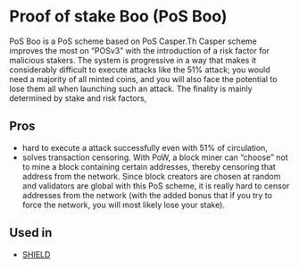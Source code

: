 # Proof of stake Boo \(PoS Boo\)

PoS Boo is a PoS scheme based on PoS Casper.Th Casper scheme improves the most on “POSv3” with the introduction of a risk factor for malicious stakers. The system is progressive in a way that makes it considerably difficult to execute attacks like the 51% attack; you would need a majority of all minted coins, and you will also face the potential to lose them all when launching such an attack. The finality is mainly determined by stake and risk factors,

## Pros

* hard to execute a attack successfully even with 51% of circulation, 
* solves transaction censoring. With PoW, a block miner can “choose” not to mine a block containing certain addresses, thereby censoring that address from the network. Since block creators are chosen at random and validators are global with this PoS scheme, it is really hard to censor addresses from the network \(with the added bonus that if you try to force the network, you will most likely lose your stake\).

## Used in

* [SHIELD](http://www.shieldx.sh)


